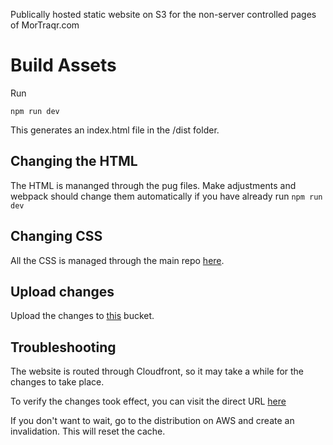 Publically hosted static website on S3 for the non-server controlled pages of MorTraqr.com

# Build Assets

Run

```
npm run dev
```

This generates an index.html file in the /dist folder.

## Changing the HTML

The HTML is mananged through the pug files. Make adjustments and webpack should change them automatically if you have already run `npm run dev`

## Changing CSS

All the CSS is managed through the main repo [here](https://github.com/DarthOstrich/mortraqr).

## Upload changes

Upload the changes to [this](http://mortraqr.com.s3-website-us-west-2.amazonaws.com) bucket.

## Troubleshooting

The website is routed through Cloudfront, so it may take a while for the changes to take place.

To verify the changes took effect, you can visit the direct URL [here](http://mortraqr.com.s3-website-us-west-2.amazonaws.com/)

If you don't want to wait, go to the distribution on AWS and create an invalidation. This will reset the cache.
